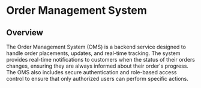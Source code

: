 # Order Management System

## Overview

The Order Management System (OMS) is a backend service designed to handle order placements, updates, and real-time tracking. The system provides real-time notifications to customers when the status of their orders changes, ensuring they are always informed about their order's progress. The OMS also includes secure authentication and role-based access control to ensure that only authorized users can perform specific actions.
